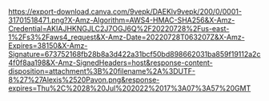 https://export-download.canva.com/9vepk/DAEKlv9vepk/200/0/0001-31701518471.png?X-Amz-Algorithm=AWS4-HMAC-SHA256&X-Amz-Credential=AKIAJHKNGJLC2J7OGJ6Q%2F20220728%2Fus-east-1%2Fs3%2Faws4_request&X-Amz-Date=20220728T063207Z&X-Amz-Expires=38150&X-Amz-Signature=673752168fb28b8a3d422a31bcf50bd898662031ba859f19112a2c4f0f8aa198&X-Amz-SignedHeaders=host&response-content-disposition=attachment%3B%20filename%2A%3DUTF-8%27%27Alexis%2520Pavon.png&response-expires=Thu%2C%2028%20Jul%202022%2017%3A07%3A57%20GMT